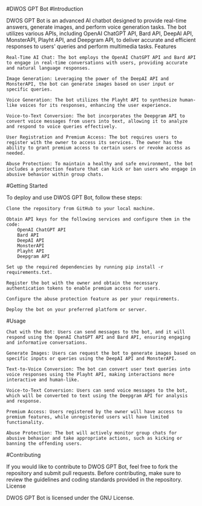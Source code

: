 #DWOS GPT Bot
#Introduction

DWOS GPT Bot is an advanced AI chatbot designed to provide real-time answers, generate images, and perform voice generation tasks. The bot utilizes various APIs, including OpenAI ChatGPT API, Bard API, DeepAI API, MonsterAPI, Playht API, and Deepgram API, to deliver accurate and efficient responses to users' queries and perform multimedia tasks.
Features

    Real-Time AI Chat: The bot employs the OpenAI ChatGPT API and Bard API to engage in real-time conversations with users, providing accurate and natural language responses.

    Image Generation: Leveraging the power of the DeepAI API and MonsterAPI, the bot can generate images based on user input or specific queries.

    Voice Generation: The bot utilizes the Playht API to synthesize human-like voices for its responses, enhancing the user experience.

    Voice-to-Text Conversion: The bot incorporates the Deepgram API to convert voice messages from users into text, allowing it to analyze and respond to voice queries effectively.

    User Registration and Premium Access: The bot requires users to register with the owner to access its services. The owner has the ability to grant premium access to certain users or revoke access as needed.

    Abuse Protection: To maintain a healthy and safe environment, the bot includes a protection feature that can kick or ban users who engage in abusive behavior within group chats.

#Getting Started

To deploy and use DWOS GPT Bot, follow these steps:

    Clone the repository from GitHub to your local machine.

    Obtain API keys for the following services and configure them in the code:
        OpenAI ChatGPT API
        Bard API
        DeepAI API
        MonsterAPI
        Playht API
        Deepgram API

    Set up the required dependencies by running pip install -r requirements.txt.

    Register the bot with the owner and obtain the necessary authentication tokens to enable premium access for users.

    Configure the abuse protection feature as per your requirements.

    Deploy the bot on your preferred platform or server.

#Usage

    Chat with the Bot: Users can send messages to the bot, and it will respond using the OpenAI ChatGPT API and Bard API, ensuring engaging and informative conversations.

    Generate Images: Users can request the bot to generate images based on specific inputs or queries using the DeepAI API and MonsterAPI.

    Text-to-Voice Conversion: The bot can convert user text queries into voice responses using the Playht API, making interactions more interactive and human-like.

    Voice-to-Text Conversion: Users can send voice messages to the bot, which will be converted to text using the Deepgram API for analysis and response.

    Premium Access: Users registered by the owner will have access to premium features, while unregistered users will have limited functionality.

    Abuse Protection: The bot will actively monitor group chats for abusive behavior and take appropriate actions, such as kicking or banning the offending users.

#Contributing

If you would like to contribute to DWOS GPT Bot, feel free to fork the repository and submit pull requests. Before contributing, make sure to review the guidelines and coding standards provided in the repository.
License

DWOS GPT Bot is licensed under the GNU License.
